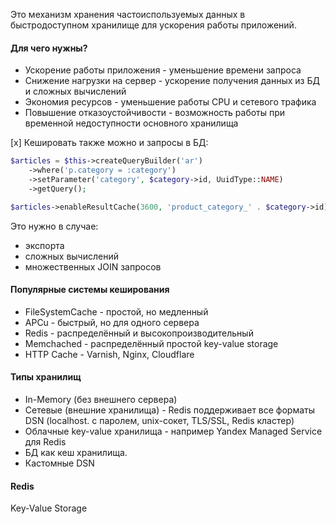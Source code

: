 Это механизм хранения частоиспользуемых данных в быстродоступном хранилище для ускорения работы приложений.

#### Для чего нужны?
- Ускорение работы приложения - уменьшение времени запроса
- Снижение нагрузки на сервер - ускорение получения данных из БД и сложных вычислений
- Экономия ресурсов - уменьшение работы CPU и сетевого трафика
- Повышение отказоустойчивости - возможность работы при временной недоступности основного хранилища

[x] Кешировать также можно и запросы в БД:
```php
$articles = $this->createQueryBuilder('ar')
	->where('p.category = :category')
	->setParameter('category', $category->id, UuidType::NAME)
	->getQuery();

$articles->enableResultCache(3600, 'product_category_' . $category->id)
```

Это нужно в случае:
- экспорта
- сложных вычислений
- множественных JOIN запросов
#### Популярные системы кеширования
- FileSystemCache - простой, но медленный
- APCu - быстрый, но для одного сервера
- Redis - распределённый и высокопроизводительный
- Memchached - распределённый простой key-value storage
- HTTP Cache - Varnish, Nginx, Cloudflare

#### Типы хранилищ
- In-Memory (без внешнего сервера)
- Сетевые (внешние хранилища) - Redis поддерживает все форматы DSN (localhost. с паролем, unix-сокет, TLS/SSL, Redis кластер)
- Облачные key-value хранилища - например Yandex Managed Service для Redis
- БД как кеш хранилища.
- Кастомные DSN
#### Redis
Key-Value Storage